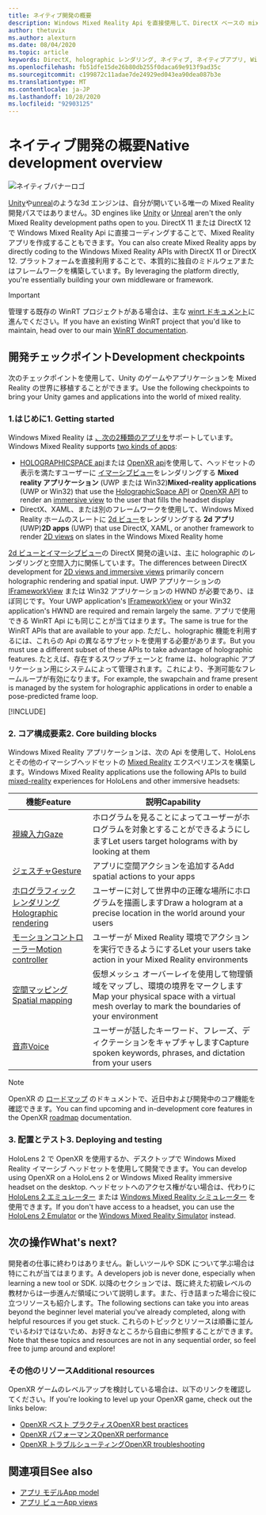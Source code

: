 ```yaml
---
title: ネイティブ開発の概要
description: Windows Mixed Reality Api を直接使用して、DirectX ベースの mixed reality エンジンをビルドします。
author: thetuvix
ms.author: alexturn
ms.date: 08/04/2020
ms.topic: article
keywords: DirectX, holographic レンダリング, ネイティブ, ネイティブアプリ, WinRT, WinRT アプリ, プラットフォーム Api, カスタムエンジン, ミドルウェア
ms.openlocfilehash: fb51dfe15de26b80db255f0daca69e913f9ad35c
ms.sourcegitcommit: c199872c11adae7de24929ed043ea90dea087b3e
ms.translationtype: MT
ms.contentlocale: ja-JP
ms.lasthandoff: 10/28/2020
ms.locfileid: "92903125"
---
```

# <a name="native-development-overview"></a><span data-ttu-id="89af1-104">ネイティブ開発の概要</span><span class="sxs-lookup"><span data-stu-id="89af1-104">Native development overview</span></span>

![ネイティブバナーロゴ](../images/native_logo_banner.png)

<span data-ttu-id="89af1-106">[Unity](../unity/unity-development-overview.md)や[unreal](../unreal/unreal-development-overview.md)のような3d エンジンは、自分が開いている唯一の Mixed Reality 開発パスではありません。</span><span class="sxs-lookup"><span data-stu-id="89af1-106">3D engines like [Unity](../unity/unity-development-overview.md) or [Unreal](../unreal/unreal-development-overview.md) aren't the only Mixed Reality development paths open to you.</span></span> <span data-ttu-id="89af1-107">DirectX 11 または DirectX 12 で Windows Mixed Reality Api に直接コーディングすることで、Mixed Reality アプリを作成することもできます。</span><span class="sxs-lookup"><span data-stu-id="89af1-107">You can also create Mixed Reality apps by directly coding to the Windows Mixed Reality APIs with DirectX 11 or DirectX 12.</span></span> <span data-ttu-id="89af1-108">プラットフォームを直接利用することで、本質的に独自のミドルウェアまたはフレームワークを構築しています。</span><span class="sxs-lookup"><span data-stu-id="89af1-108">By leveraging the platform directly, you're essentially building your own middleware or framework.</span></span> 

> [!IMPORTANT]
> <span data-ttu-id="89af1-109">管理する既存の WinRT プロジェクトがある場合は、主な [winrt ドキュメント](creating-a-holographic-directx-project.md)に進んでください。</span><span class="sxs-lookup"><span data-stu-id="89af1-109">If you have an existing WinRT project that you'd like to maintain, head over to our main [WinRT documentation](creating-a-holographic-directx-project.md).</span></span> 

## <a name="development-checkpoints"></a><span data-ttu-id="89af1-110">開発チェックポイント</span><span class="sxs-lookup"><span data-stu-id="89af1-110">Development checkpoints</span></span>

<span data-ttu-id="89af1-111">次のチェックポイントを使用して、Unity のゲームやアプリケーションを Mixed Reality の世界に移植することができます。</span><span class="sxs-lookup"><span data-stu-id="89af1-111">Use the following checkpoints to bring your Unity games and applications into the world of mixed reality.</span></span>

### <a name="1-getting-started"></a><span data-ttu-id="89af1-112">1.はじめに</span><span class="sxs-lookup"><span data-stu-id="89af1-112">1. Getting started</span></span>

<span data-ttu-id="89af1-113">Windows Mixed Reality は [、次の2種類のアプリを](../../design/app-views.md)サポートしています。</span><span class="sxs-lookup"><span data-stu-id="89af1-113">Windows Mixed Reality supports [two kinds of apps](../../design/app-views.md):</span></span>
* <span data-ttu-id="89af1-114">[HOLOGRAPHICSPACE api](getting-a-holographicspace.md)または [OpenXR api](openxr.md)を使用して、ヘッドセットの表示を満たすユーザーに [イマーシブビュー](../../design/app-views.md)をレンダリングする **Mixed reality アプリケーション** (UWP または Win32)</span><span class="sxs-lookup"><span data-stu-id="89af1-114">**Mixed-reality applications** (UWP or Win32) that use the [HolographicSpace API](getting-a-holographicspace.md) or [OpenXR API](openxr.md) to render an [immersive view](../../design/app-views.md) to the user that fills the headset display</span></span>
* <span data-ttu-id="89af1-115">DirectX、XAML、または別のフレームワークを使用して、Windows Mixed Reality ホームのスレートに [2d ビュー](../../design/app-views.md#2d-views)をレンダリングする **2d アプリ** (UWP)</span><span class="sxs-lookup"><span data-stu-id="89af1-115">**2D apps** (UWP) that use DirectX, XAML, or another framework to render [2D views](../../design/app-views.md#2d-views) on slates in the Windows Mixed Reality home</span></span>

<span data-ttu-id="89af1-116">[2d ビューとイマーシブビュー](../../design/app-views.md)の DirectX 開発の違いは、主に holographic のレンダリングと空間入力に関係しています。</span><span class="sxs-lookup"><span data-stu-id="89af1-116">The differences between DirectX development for [2D views and immersive views](../../design/app-views.md) primarily concern holographic rendering and spatial input.</span></span> <span data-ttu-id="89af1-117">UWP アプリケーションの [IFrameworkView](https://msdn.microsoft.com/library/windows/apps/windows.applicationmodel.core.iframeworkview.aspx) または Win32 アプリケーションの HWND が必要であり、ほぼ同じです。</span><span class="sxs-lookup"><span data-stu-id="89af1-117">Your UWP application's [IFrameworkView](https://msdn.microsoft.com/library/windows/apps/windows.applicationmodel.core.iframeworkview.aspx) or your Win32 application's HWND are required and remain largely the same.</span></span> <span data-ttu-id="89af1-118">アプリで使用できる WinRT Api にも同じことが当てはまります。</span><span class="sxs-lookup"><span data-stu-id="89af1-118">The same is true for the WinRT APIs that are available to your app.</span></span> <span data-ttu-id="89af1-119">ただし、holographic 機能を利用するには、これらの Api の異なるサブセットを使用する必要があります。</span><span class="sxs-lookup"><span data-stu-id="89af1-119">But you must use a different subset of these APIs to take advantage of holographic features.</span></span> <span data-ttu-id="89af1-120">たとえば、存在するスワップチェーンと frame は、holographic アプリケーション用にシステムによって管理されます。これにより、予測可能なフレームループが有効になります。</span><span class="sxs-lookup"><span data-stu-id="89af1-120">For example, the swapchain and frame present is managed by the system for holographic applications in order to enable a pose-predicted frame loop.</span></span>

[!INCLUDE[](../includes/native-getting-started.md)]

### <a name="2-core-building-blocks"></a><span data-ttu-id="89af1-121">2. コア構成要素</span><span class="sxs-lookup"><span data-stu-id="89af1-121">2. Core building blocks</span></span>

<span data-ttu-id="89af1-122">Windows Mixed Reality アプリケーションは、次の Api を使用して、HoloLens とその他のイマーシブヘッドセットの [Mixed Reality](../../discover/mixed-reality.md) エクスペリエンスを構築します。</span><span class="sxs-lookup"><span data-stu-id="89af1-122">Windows Mixed Reality applications use the following APIs to build [mixed-reality](../../discover/mixed-reality.md) experiences for HoloLens and other immersive headsets:</span></span>

|  <span data-ttu-id="89af1-123">機能</span><span class="sxs-lookup"><span data-stu-id="89af1-123">Feature</span></span>  |  <span data-ttu-id="89af1-124">説明</span><span class="sxs-lookup"><span data-stu-id="89af1-124">Capability</span></span>  |
| --- | --- |
| [<span data-ttu-id="89af1-125">視線入力</span><span class="sxs-lookup"><span data-stu-id="89af1-125">Gaze</span></span>](../../design/gaze-and-commit.md) | <span data-ttu-id="89af1-126">ホログラムを見ることによってユーザーがホログラムを対象とすることができるようにします</span><span class="sxs-lookup"><span data-stu-id="89af1-126">Let users target holograms with by looking at them</span></span> |
| [<span data-ttu-id="89af1-127">ジェスチャ</span><span class="sxs-lookup"><span data-stu-id="89af1-127">Gesture</span></span>](../../design/gaze-and-commit.md#composite-gestures) | <span data-ttu-id="89af1-128">アプリに空間アクションを追加する</span><span class="sxs-lookup"><span data-stu-id="89af1-128">Add spatial actions to your apps</span></span> |
| [<span data-ttu-id="89af1-129">ホログラフィック レンダリング</span><span class="sxs-lookup"><span data-stu-id="89af1-129">Holographic rendering</span></span>](../platform-capabilities-and-apis/rendering.md) | <span data-ttu-id="89af1-130">ユーザーに対して世界中の正確な場所にホログラムを描画します</span><span class="sxs-lookup"><span data-stu-id="89af1-130">Draw a hologram at a precise location in the world around your users</span></span> |
| [<span data-ttu-id="89af1-131">モーションコントローラー</span><span class="sxs-lookup"><span data-stu-id="89af1-131">Motion controller</span></span>](../../design/motion-controllers.md) | <span data-ttu-id="89af1-132">ユーザーが Mixed Reality 環境でアクションを実行できるようにする</span><span class="sxs-lookup"><span data-stu-id="89af1-132">Let your users take action in your Mixed Reality environments</span></span> |
| [<span data-ttu-id="89af1-133">空間マッピング</span><span class="sxs-lookup"><span data-stu-id="89af1-133">Spatial mapping</span></span>](../../design/spatial-mapping.md) | <span data-ttu-id="89af1-134">仮想メッシュ オーバーレイを使用して物理領域をマップし、環境の境界をマークします</span><span class="sxs-lookup"><span data-stu-id="89af1-134">Map your physical space with a virtual mesh overlay to mark the boundaries of your environment</span></span> |
| [<span data-ttu-id="89af1-135">音声</span><span class="sxs-lookup"><span data-stu-id="89af1-135">Voice</span></span>](../../design/voice-input.md) | <span data-ttu-id="89af1-136">ユーザーが話したキーワード、フレーズ、ディクテーションをキャプチャします</span><span class="sxs-lookup"><span data-stu-id="89af1-136">Capture spoken keywords, phrases, and dictation from your users</span></span> |
 
> [!NOTE]
> <span data-ttu-id="89af1-137">OpenXR の [ロードマップ](openxr.md#roadmap) のドキュメントで、近日中および開発中のコア機能を確認できます。</span><span class="sxs-lookup"><span data-stu-id="89af1-137">You can find upcoming and in-development core features in the OpenXR [roadmap](openxr.md#roadmap) documentation.</span></span>

### <a name="3-deploying-and-testing"></a><span data-ttu-id="89af1-138">3. 配置とテスト</span><span class="sxs-lookup"><span data-stu-id="89af1-138">3. Deploying and testing</span></span>

<span data-ttu-id="89af1-139">HoloLens 2 で OpenXR を使用するか、デスクトップで Windows Mixed Reality イマーシブ ヘッドセットを使用して開発できます。</span><span class="sxs-lookup"><span data-stu-id="89af1-139">You can develop using OpenXR on a HoloLens 2 or Windows Mixed Reality immersive headset on the desktop.</span></span>  <span data-ttu-id="89af1-140">ヘッドセットへのアクセス権がない場合は、代わりに [HoloLens 2 エミュレーター](../platform-capabilities-and-apis/using-the-hololens-emulator.md) または [Windows Mixed Reality シミュレーター](../platform-capabilities-and-apis/using-the-windows-mixed-reality-simulator.md) を使用できます。</span><span class="sxs-lookup"><span data-stu-id="89af1-140">If you don't have access to a headset, you can use the [HoloLens 2 Emulator](../platform-capabilities-and-apis/using-the-hololens-emulator.md) or the [Windows Mixed Reality Simulator](../platform-capabilities-and-apis/using-the-windows-mixed-reality-simulator.md) instead.</span></span>

## <a name="whats-next"></a><span data-ttu-id="89af1-141">次の操作</span><span class="sxs-lookup"><span data-stu-id="89af1-141">What's next?</span></span>

<span data-ttu-id="89af1-142">開発者の仕事に終わりはありません。新しいツールや SDK について学ぶ場合は特にこれが当てはまります。</span><span class="sxs-lookup"><span data-stu-id="89af1-142">A developers job is never done, especially when learning a new tool or SDK.</span></span> <span data-ttu-id="89af1-143">以降のセクションでは、既に終えた初級レベルの教材からは一歩進んだ領域について説明します。また、行き詰まった場合に役に立つリソースも紹介します。</span><span class="sxs-lookup"><span data-stu-id="89af1-143">The following sections can take you into areas beyond the beginner level material you've already completed, along with helpful resources if you get stuck.</span></span> <span data-ttu-id="89af1-144">これらのトピックとリソースは順番に並んでいるわけではないため、お好きなところから自由に参照することができます。</span><span class="sxs-lookup"><span data-stu-id="89af1-144">Note that these topics and resources are not in any sequential order, so feel free to jump around and explore!</span></span>

### <a name="additional-resources"></a><span data-ttu-id="89af1-145">その他のリソース</span><span class="sxs-lookup"><span data-stu-id="89af1-145">Additional resources</span></span>

<span data-ttu-id="89af1-146">OpenXR ゲームのレベルアップを検討している場合は、以下のリンクを確認してください。</span><span class="sxs-lookup"><span data-stu-id="89af1-146">If you're looking to level up your OpenXR game, check out the links below:</span></span>

* [<span data-ttu-id="89af1-147">OpenXR ベスト プラクティス</span><span class="sxs-lookup"><span data-stu-id="89af1-147">OpenXR best practices</span></span>](openxr-best-practices.md)
* [<span data-ttu-id="89af1-148">OpenXR パフォーマンス</span><span class="sxs-lookup"><span data-stu-id="89af1-148">OpenXR performance</span></span>](openxr-performance.md)
* [<span data-ttu-id="89af1-149">OpenXR トラブルシューティング</span><span class="sxs-lookup"><span data-stu-id="89af1-149">OpenXR troubleshooting</span></span>](openxr-troubleshooting.md)

## <a name="see-also"></a><span data-ttu-id="89af1-150">関連項目</span><span class="sxs-lookup"><span data-stu-id="89af1-150">See also</span></span>
* [<span data-ttu-id="89af1-151">アプリ モデル</span><span class="sxs-lookup"><span data-stu-id="89af1-151">App model</span></span>](../../design/app-model.md)
* [<span data-ttu-id="89af1-152">アプリ ビュー</span><span class="sxs-lookup"><span data-stu-id="89af1-152">App views</span></span>](../../design/app-views.md)

